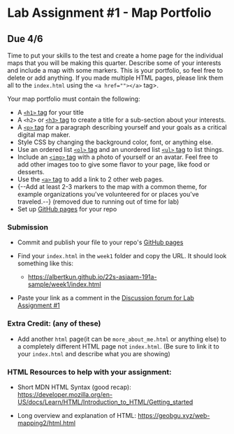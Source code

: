 # Lab Assignment #1 - Map Portfolio

## Due 4/6
Time to put your skills to the test and create a home page for the individual maps that you will be making this quarter. Describe some of your interests and include a map with some markers. This is your portfolio, so feel free to delete or add anything. If you made multiple HTML pages, please link them all to the `index.html` using the `<a href=""></a>` tag>.

Your map portfolio must contain the following:

- A [`<h1>` tag](https://developer.mozilla.org/en-US/docs/Web/HTML/Element/Heading_Elements) for your title
- A `<h2>` or [`<h3>` tag](https://developer.mozilla.org/en-US/docs/Web/HTML/Element/Heading_Elements) to create a title for a sub-section about your interests. 
- A [`<p>` tag](https://developer.mozilla.org/en-US/docs/Web/HTML/Element/p) for a paragraph describing yourself and your goals as a critical digital map maker.
- Style CSS by changing the background color, font, or anything else.
- Use an ordered list [`<ol>` tag](https://developer.mozilla.org/en-US/docs/Web/HTML/Element/ol) and an unordered list [`<ul>` tag](https://developer.mozilla.org/en-US/docs/Web/HTML/Element/ul) to list things.
- Include an [`<img>` tag](https://developer.mozilla.org/en-US/docs/Web/HTML/Element/img) with a photo of yourself or an avatar. Feel free to add other images too to give some flavor to your page, like food or desserts.
- Use the [`<a>` tag](https://developer.mozilla.org/en-US/docs/Web/HTML/Element/a) to add a link to 2 other web pages.
- {--Add at least 2-3 markers to the map with a common theme, for example organizations you've volunteered for or places you've traveled.--} (removed due to running out of time for lab)
- Set up [GitHub pages](../../help/submit.md) for your repo

###  Submission

- Commit and publish your file to your repo's [GitHub pages](https://guides.github.com/features/pages/)
- Find your `index.html` in the `week1` folder and copy the URL. It should look something like this:

  - https://albertkun.github.io/22s-asiaam-191a-sample/week1/index.html

- Paste your link as a comment in the [Discussion forum for Lab Assignment #1](https://github.com/albertkun/22S-ASIAAM-191A/discussions/4)

### Extra Credit: (any of these) 
   - Add another `html` page(it can be `more_about_me.html` or anything else) to a completely different HTML page not `index.html`. (Be sure to link it to your `index.html` and describe what you are showing)

### HTML Resources to help with your assignment:
- Short MDN HTML Syntax (good recap): 
https://developer.mozilla.org/en-US/docs/Learn/HTML/Introduction_to_HTML/Getting_started

- Long overview and explanation of HTML:
https://geobgu.xyz/web-mapping2/html.html